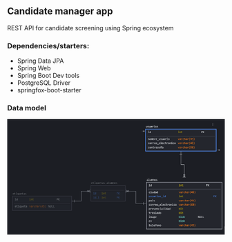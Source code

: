 ## Candidate manager app

REST API for candidate screening using Spring ecosystem  

### Dependencies/starters:

* Spring Data JPA
* Spring Web
* Spring Boot Dev tools
* PostgreSQL Driver
* springfox-boot-starter

### Data model

![alt text](https://github.com/ljohar/candidates-manager/blob/main/Backend/data_model.PNG)

